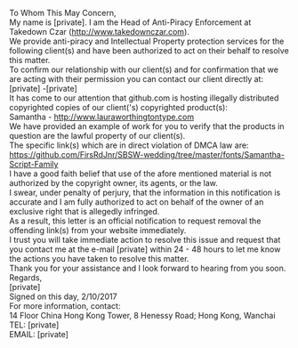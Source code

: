 To Whom This May Concern,  
My name is [private]. I am the Head of Anti-Piracy Enforcement at Takedown Czar (http://www.takedownczar.com).  
We provide anti-piracy and Intellectual Property protection services for the following client(s) and have been authorized to act on their behalf to resolve this matter.  
To confirm our relationship with our client(s) and for confirmation that we are acting with their permission you can contact our client directly at:  
[private] -[private]  
It has come to our attention that github.com is hosting illegally distributed copyrighted copies of our client('s) copyrighted product(s):  
Samantha - http://www.lauraworthingtontype.com  
We have provided an example of work for you to verify that the products in question are the lawful property of our client(s).  
The specific link(s) which are in direct violation of DMCA law are:  
https://github.com/FirsRdJnr/SBSW-wedding/tree/master/fonts/Samantha-Script-Family  
I have a good faith belief that use of the afore mentioned material is not authorized by the copyright owner, its agents, or the law.  
I swear, under penalty of perjury, that the information in this notification is accurate and I am fully authorized to act on behalf of the owner of an exclusive right that is allegedly infringed.  
As a result, this letter is an official notification to request removal the offending link(s) from your website immediately.  
I trust you will take immediate action to resolve this issue and request that you contact me at the e-mail [private] within 24 - 48 hours to let me know the actions you have taken to resolve this matter.  
Thank you for your assistance and I look forward to hearing from you soon.  
Regards,  
[private]  
Signed on this day, 2/10/2017  
For more information, contact:  
14 Floor China Hong Kong Tower, 8 Henessy Road; Hong Kong, Wanchai  
TEL: [private]  
EMAIL: [private]  
